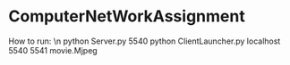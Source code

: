 # ComputerNetWorkAssignment
How to run: \n
python Server.py 5540
python ClientLauncher.py localhost 5540 5541 movie.Mjpeg
